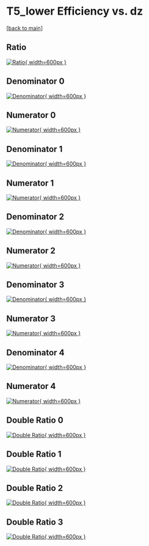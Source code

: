 # T5_lower Efficiency vs. dz

[[back to main](./)]



## Ratio

[![Ratio](../mtv/var/T5_lower_vtr_11_0_eff_dz.png){ width=600px }](../mtv/var/T5_lower_vtr_11_0_eff_dz.pdf)

## Denominator 0

[![Denominator](../mtv/den/T5_lower_vtr_11_0_eff_dz_den0.png){ width=600px }](../mtv/den/T5_lower_vtr_11_0_eff_dz_den0.pdf)

## Numerator 0

[![Numerator](../mtv/num/T5_lower_vtr_11_0_eff_dz_num0.png){ width=600px }](../mtv/num/T5_lower_vtr_11_0_eff_dz_num0.pdf)

## Denominator 1

[![Denominator](../mtv/den/T5_lower_vtr_11_0_eff_dz_den1.png){ width=600px }](../mtv/den/T5_lower_vtr_11_0_eff_dz_den1.pdf)

## Numerator 1

[![Numerator](../mtv/num/T5_lower_vtr_11_0_eff_dz_num1.png){ width=600px }](../mtv/num/T5_lower_vtr_11_0_eff_dz_num1.pdf)

## Denominator 2

[![Denominator](../mtv/den/T5_lower_vtr_11_0_eff_dz_den2.png){ width=600px }](../mtv/den/T5_lower_vtr_11_0_eff_dz_den2.pdf)

## Numerator 2

[![Numerator](../mtv/num/T5_lower_vtr_11_0_eff_dz_num2.png){ width=600px }](../mtv/num/T5_lower_vtr_11_0_eff_dz_num2.pdf)

## Denominator 3

[![Denominator](../mtv/den/T5_lower_vtr_11_0_eff_dz_den3.png){ width=600px }](../mtv/den/T5_lower_vtr_11_0_eff_dz_den3.pdf)

## Numerator 3

[![Numerator](../mtv/num/T5_lower_vtr_11_0_eff_dz_num3.png){ width=600px }](../mtv/num/T5_lower_vtr_11_0_eff_dz_num3.pdf)

## Denominator 4

[![Denominator](../mtv/den/T5_lower_vtr_11_0_eff_dz_den4.png){ width=600px }](../mtv/den/T5_lower_vtr_11_0_eff_dz_den4.pdf)

## Numerator 4

[![Numerator](../mtv/num/T5_lower_vtr_11_0_eff_dz_num4.png){ width=600px }](../mtv/num/T5_lower_vtr_11_0_eff_dz_num4.pdf)

## Double Ratio 0

[![Double Ratio](../mtv/ratio/T5_lower_vtr_11_0_eff_dz_ratio0.png){ width=600px }](../mtv/ratio/T5_lower_vtr_11_0_eff_dz_ratio0.pdf)

## Double Ratio 1

[![Double Ratio](../mtv/ratio/T5_lower_vtr_11_0_eff_dz_ratio1.png){ width=600px }](../mtv/ratio/T5_lower_vtr_11_0_eff_dz_ratio1.pdf)

## Double Ratio 2

[![Double Ratio](../mtv/ratio/T5_lower_vtr_11_0_eff_dz_ratio2.png){ width=600px }](../mtv/ratio/T5_lower_vtr_11_0_eff_dz_ratio2.pdf)

## Double Ratio 3

[![Double Ratio](../mtv/ratio/T5_lower_vtr_11_0_eff_dz_ratio3.png){ width=600px }](../mtv/ratio/T5_lower_vtr_11_0_eff_dz_ratio3.pdf)

